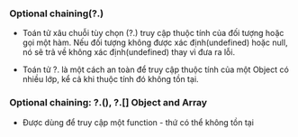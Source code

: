 ### Optional chaining(?.)

  - Toán tử xâu chuỗi tùy chọn (?.) truy cập thuộc tính của đối tượng hoặc 
    gọi một hàm. Nếu đối tượng không được xác định(undefined) hoặc null, nó
    sẽ trả về không xác định(undefined) thay vì đưa ra lỗi.

  - Toán tử ?. là một cách an toàn để truy cập thuộc tính của một Object có
    nhiều lớp, kể cả khi thuộc tính đó không tồn tại.

### Optional chaining: ?.(), ?.[] Object and Array
 - Được dùng để truy cập một function - thứ có thể không tồn tại